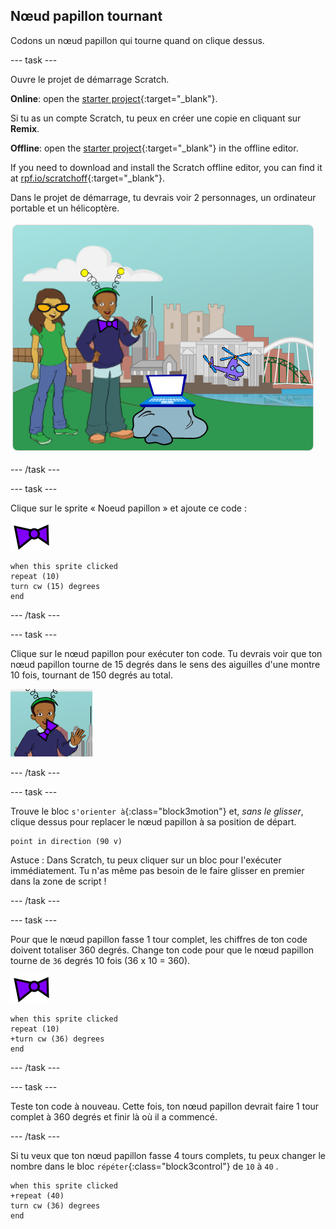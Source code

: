 ## Nœud papillon tournant

Codons un nœud papillon qui tourne quand on clique dessus.

--- task ---

Ouvre le projet de démarrage Scratch.

**Online**: open the [starter project](https://rpf.io/tech-toys-on){:target="_blank"}.

Si tu as un compte Scratch, tu peux en créer une copie en cliquant sur **Remix**.

**Offline**: open the [starter project](https://rpf.io/p/en/tech-toys-go){:target="_blank"} in the offline editor.

If you need to download and install the Scratch offline editor, you can find it at [rpf.io/scratchoff](https://rpf.io/scratchoff){:target="_blank"}.

Dans le projet de démarrage, tu devrais voir 2 personnages, un ordinateur portable et un hélicoptère.

![projets de démarrage](images/toys-starter.png)

--- /task ---

--- task ---

Clique sur le sprite « Noeud papillon » et ajoute ce code :

![sprite nœud papillon](images/bowtie-sprite.png)

```blocks3
when this sprite clicked
repeat (10)
turn cw (15) degrees
end
```

--- /task ---


--- task ---

Clique sur le nœud papillon pour exécuter ton code. Tu devrais voir que ton nœud papillon tourne de 15 degrés dans le sens des aiguilles d'une montre 10 fois, tournant de 150 degrés au total.

![nœud papillon tournant de 150 degrés](images/toys-bowtie-test.png)

--- /task ---

--- task ---

Trouve le bloc `s'orienter à`{:class="block3motion"} et, _sans le glisser_, clique dessus pour replacer le nœud papillon à sa position de départ.

```blocks3
point in direction (90 v)
```

Astuce : Dans Scratch, tu peux cliquer sur un bloc pour l'exécuter immédiatement. Tu n'as même pas besoin de le faire glisser en premier dans la zone de script !

--- /task ---

--- task ---

Pour que le nœud papillon fasse 1 tour complet, les chiffres de ton code doivent totaliser 360 degrés. Change ton code pour que le nœud papillon tourne de `36` degrés 10 fois (36 x 10 = 360).

![sprite nœud papillon](images/bowtie-sprite.png)

```blocks3
when this sprite clicked
repeat (10)
+turn cw (36) degrees
end
```

--- /task ---

--- task ---

Teste ton code à nouveau. Cette fois, ton nœud papillon devrait faire 1 tour complet à 360 degrés et finir là où il a commencé.

--- /task ---

Si tu veux que ton nœud papillon fasse 4 tours complets, tu peux changer le nombre dans le bloc `répéter`{:class="block3control"} de `10` à `40` .

```blocks3
when this sprite clicked
+repeat (40)
turn cw (36) degrees
end
```

